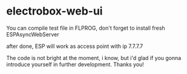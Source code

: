 # electrobox-web-ui

You can compile test file in FLPROG,
don't forget to install fresh ESPAsyncWebServer

after done, ESP will work as access point with ip 7.7.7.7

The code is not bright at the moment, i know, but i'd glad if you gonna
introduce yourself in further development. Thanks you!

